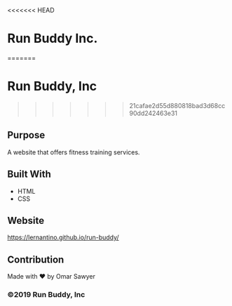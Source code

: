 <<<<<<< HEAD
# Run Buddy Inc.
=======
# Run Buddy, Inc
>>>>>>> 21cafae2d55d880818bad3d68cc90dd242463e31

## Purpose
A website that offers fitness training services. 

## Built With
* HTML
* CSS

## Website
https://lernantino.github.io/run-buddy/

## Contribution
Made with ❤️ by Omar Sawyer

### ©️2019 Run Buddy, Inc 
